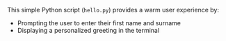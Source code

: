 This simple Python script (`hello.py`) provides a warm user experience by:

- Prompting the user to enter their first name and surname
- Displaying a personalized greeting in the terminal
